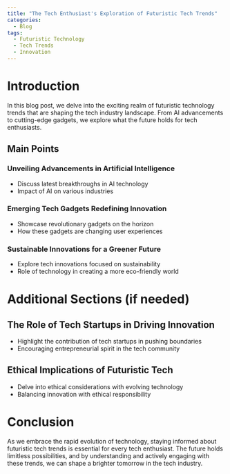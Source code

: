 ```yaml
---
title: "The Tech Enthusiast's Exploration of Futuristic Tech Trends"
categories:
  - Blog
tags:
  - Futuristic Technology
  - Tech Trends
  - Innovation
---
```


# Introduction
In this blog post, we delve into the exciting realm of futuristic technology trends that are shaping the tech industry landscape. From AI advancements to cutting-edge gadgets, we explore what the future holds for tech enthusiasts.

## Main Points
### Unveiling Advancements in Artificial Intelligence
- Discuss latest breakthroughs in AI technology
- Impact of AI on various industries

### Emerging Tech Gadgets Redefining Innovation
- Showcase revolutionary gadgets on the horizon
- How these gadgets are changing user experiences

### Sustainable Innovations for a Greener Future
- Explore tech innovations focused on sustainability
- Role of technology in creating a more eco-friendly world

# Additional Sections (if needed)
## The Role of Tech Startups in Driving Innovation
- Highlight the contribution of tech startups in pushing boundaries
- Encouraging entrepreneurial spirit in the tech community

## Ethical Implications of Futuristic Tech
- Delve into ethical considerations with evolving technology
- Balancing innovation with ethical responsibility

# Conclusion
As we embrace the rapid evolution of technology, staying informed about futuristic tech trends is essential for every tech enthusiast. The future holds limitless possibilities, and by understanding and actively engaging with these trends, we can shape a brighter tomorrow in the tech industry.